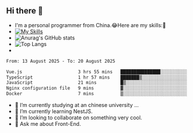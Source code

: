 ## Hi there 👋
- I'm a personal programmer from China.😂Here are my skills:🤔
- [![My Skills](https://skillicons.dev/icons?i=js,html,css,vue,typescript,java,golang)](https://skillicons.dev)
- ![Anurag's GitHub stats](https://github-readme-stats.vercel.app/api?username=FluffyChi-Xing&count_private=true&show_icons=true&theme=radical)
- ![Top Langs](https://github-readme-stats.vercel.app/api/top-langs/?username=FluffyChi-Xing)
- <!--START_SECTION:waka-->

```txt
From: 13 August 2025 - To: 20 August 2025

Vue.js                     3 hrs 55 mins   ███████████████░░░░░░░░░░   59.55 %
TypeScript                 1 hr 57 mins    ███████▒░░░░░░░░░░░░░░░░░   29.78 %
JavaScript                 21 mins         █▒░░░░░░░░░░░░░░░░░░░░░░░   05.37 %
Nginx configuration file   9 mins          ▓░░░░░░░░░░░░░░░░░░░░░░░░   02.38 %
Docker                     7 mins          ▒░░░░░░░░░░░░░░░░░░░░░░░░   01.96 %
```

<!--END_SECTION:waka-->
- 🔭 I’m currently studying at an chinese university ...
- 🌱 I’m currently learning NestJS.
- 👯 I’m looking to collaborate on something very cool.
- 💬 Ask me about Front-End.
